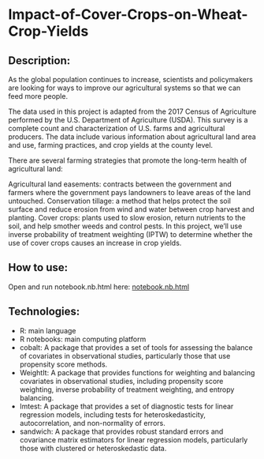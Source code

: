 # Impact-of-Cover-Crops-on-Wheat-Crop-Yields

## Description: 
As the global population continues to increase, scientists and policymakers are looking for ways to improve our agricultural systems so that we can feed more people.

The data used in this project is adapted from the 2017 Census of Agriculture performed by the U.S. Department of Agriculture (USDA). This survey is a complete count and characterization of U.S. farms and agricultural producers. The data include various information about agricultural land area and use, farming practices, and crop yields at the county level.

There are several farming strategies that promote the long-term health of agricultural land:

Agricultural land easements: contracts between the government and farmers where the government pays landowners to leave areas of the land untouched.
Conservation tillage: a method that helps protect the soil surface and reduce erosion from wind and water between crop harvest and planting.
Cover crops: plants used to slow erosion, return nutrients to the soil, and help smother weeds and control pests.
In this project, we’ll use inverse probability of treatment weighting (IPTW) to determine whether the use of cover crops causes an increase in crop yields.

## How to use: 
Open and run notebook.nb.html here: [notebook.nb.html](notebook.nb.html)

## Technologies: 
- R: main language
- R notebooks: main computing platform
- cobalt: A package that provides a set of tools for assessing the balance of covariates in observational studies, particularly those that use propensity score methods.
- WeightIt: A package that provides functions for weighting and balancing covariates in observational studies, including propensity score weighting, inverse probability of treatment weighting, and entropy balancing.
- lmtest: A package that provides a set of diagnostic tests for linear regression models, including tests for heteroskedasticity, autocorrelation, and non-normality of errors.
- sandwich: A package that provides robust standard errors and covariance matrix estimators for linear regression models, particularly those with clustered or heteroskedastic data.
